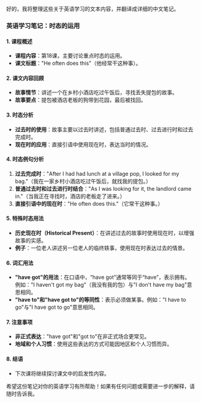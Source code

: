好的，我将整理这些关于英语学习的文本内容，并翻译成详细的中文笔记。

### 英语学习笔记：时态的运用

#### 1. 课程概述
- **课程内容**：第18课，主要讨论重点时态的运用。
- **课文标题**："He often does this"（他经常干这种事）。

#### 2. 课文内容回顾
- **故事情节**：讲述一个在乡村小酒店吃过午饭后，寻找丢失提包的故事。
- **故事要点**：提包被酒店老板的狗带到花园，最后被找回。

#### 3. 时态分析
- **过去时的使用**：故事主要以过去时讲述，包括普通过去时、过去进行时和过去完成时。
- **现在时的应用**：直接引语中使用现在时，表达当时的情况。

#### 4. 时态例句分析
1. **过去完成时**："After I had had lunch at a village pop, I looked for my bag."（我在一家乡村小酒店吃过午饭后，就找我的提包。）
2. **普通过去时和过去进行时结合**："As I was looking for it, the landlord came in."（当我正在寻找时，酒店的老板走了进来。）
3. **直接引语中的现在时**："He often does this."（它常干这种事。）

#### 5. 特殊时态用法
- **历史现在时（Historical Present）**：在讲述过去的故事时使用现在时，以增强故事的实感。
- **例子**：一位老人讲述另一位老人的临终轶事，使用现在时表达过去的情景。

#### 6. 词汇用法
- **"have got"的用法**：在口语中，“have got”通常等同于“have”，表示拥有。例如："I haven't got my bag"（我没有我的包）与"I don't have my bag"意思相同。
- **"have to"和"have got to"的等同性**：表示必须做某事。例如："I have to go"与"I have got to go"意思相同。

#### 7. 注意事项
- **非正式表达**："have got"和"got to"在非正式场合更常见。
- **地域和个人习惯**：使用这些表达的方式可能因地区和个人习惯而异。

#### 8. 结语
- 下次课将继续探讨课文中的启发性内容。

希望这份笔记对你的英语学习有所帮助！如果有任何问题或需要进一步的解释，请随时告诉我。